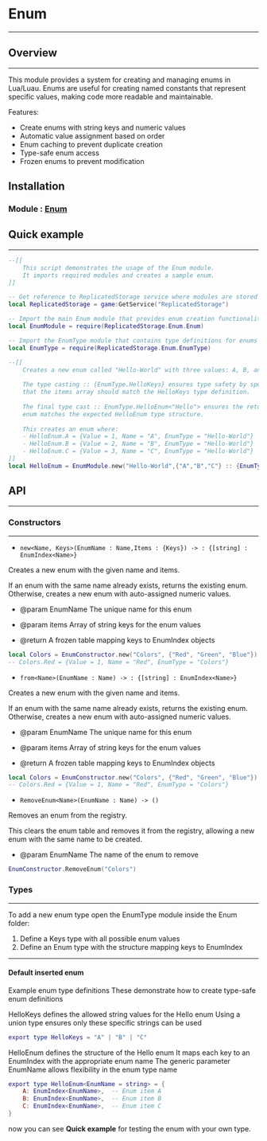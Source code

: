 # Enum

---

## Overview

---

This module provides a system for creating and managing enums in Lua/Luau.
Enums are useful for creating named constants that represent specific values,
making code more readable and maintainable.
	
Features:

- Create enums with string keys and numeric values
- Automatic value assignment based on order
- Enum caching to prevent duplicate creation
- Type-safe enum access
- Frozen enums to prevent modification

## Installation

### Module : [Enum](https://github.com/evxryyy/OpenEvxEngine/releases/tag/enum)

## Quick example

---

```lua
--[[
	This script demonstrates the usage of the Enum module.
	It imports required modules and creates a sample enum.
]]

-- Get reference to ReplicatedStorage service where modules are stored
local ReplicatedStorage = game:GetService("ReplicatedStorage")

-- Import the main Enum module that provides enum creation functionality
local EnumModule = require(ReplicatedStorage.Enum.Enum)

-- Import the EnumType module that contains type definitions for enums
local EnumType = require(ReplicatedStorage.Enum.EnumType)

--[[
	Creates a new enum called "Hello-World" with three values: A, B, and C
	
	The type casting :: {EnumType.HelloKeys} ensures type safety by specifying
	that the items array should match the HelloKeys type definition.
	
	The final type cast :: EnumType.HelloEnum<"Hello"> ensures the returned
	enum matches the expected HelloEnum type structure.
	
	This creates an enum where:
	- HelloEnum.A = {Value = 1, Name = "A", EnumType = "Hello-World"}
	- HelloEnum.B = {Value = 2, Name = "B", EnumType = "Hello-World"}
	- HelloEnum.C = {Value = 3, Name = "C", EnumType = "Hello-World"}
]]
local HelloEnum = EnumModule.new("Hello-World",{"A","B","C"} :: {EnumType.HelloKeys}) :: EnumType.HelloEnum<"Hello">
```

## API

---

### Constructors

---

- `new<Name, Keys>(EnumName : Name,Items : {Keys}) -> : {[string] : EnumIndex<Name>}`

Creates a new enum with the given name and items.
	
If an enum with the same name already exists, returns the existing enum.
Otherwise, creates a new enum with auto-assigned numeric values.
	
- @param EnumName The unique name for this enum

- @param items Array of string keys for the enum values

- @return A frozen table mapping keys to EnumIndex objects

```lua
local Colors = EnumConstructor.new("Colors", {"Red", "Green", "Blue"})
-- Colors.Red = {Value = 1, Name = "Red", EnumType = "Colors"}
```

- `from<Name>(EnumName : Name) -> : {[string] : EnumIndex<Name>}`

Creates a new enum with the given name and items.
	
If an enum with the same name already exists, returns the existing enum.
Otherwise, creates a new enum with auto-assigned numeric values.
	
- @param EnumName The unique name for this enum

- @param items Array of string keys for the enum values

- @return A frozen table mapping keys to EnumIndex objects

```lua
local Colors = EnumConstructor.new("Colors", {"Red", "Green", "Blue"})
-- Colors.Red = {Value = 1, Name = "Red", EnumType = "Colors"}
```

- `RemoveEnum<Name>(EnumName : Name) -> ()`

Removes an enum from the registry.
	
This clears the enum table and removes it from the registry,
allowing a new enum with the same name to be created.
	
- @param EnumName The name of the enum to remove

```lua
EnumConstructor.RemoveEnum("Colors")
```

### Types

---

To add a new enum type open the EnumType module inside the Enum folder:

1. Define a Keys type with all possible enum values
2. Define an Enum type with the structure mapping keys to EnumIndex

---

#### Default inserted enum

Example enum type definitions
These demonstrate how to create type-safe enum definitions

HelloKeys defines the allowed string values for the Hello enum
Using a union type ensures only these specific strings can be used

```lua
export type HelloKeys = "A" | "B" | "C"
```

HelloEnum defines the structure of the Hello enum
It maps each key to an EnumIndex with the appropriate enum name
The generic parameter EnumName allows flexibility in the enum type name

```lua
export type HelloEnum<EnumName = string> = {
	A: EnumIndex<EnumName>,  -- Enum item A
	B: EnumIndex<EnumName>,  -- Enum item B
	C: EnumIndex<EnumName>,  -- Enum item C
}
```

now you can see <b>Quick example</b> for testing the enum with your own type.
